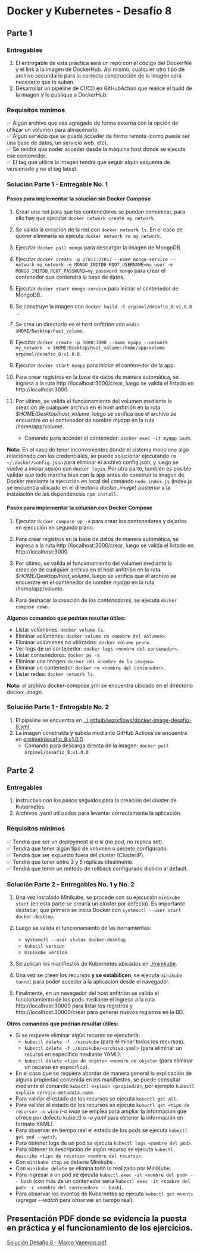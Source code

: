 # Docker y Kubernetes - Desafío 8

## Parte 1

### Entregables

1. El entregable de esta práctica será un repo con el código del Dockerfile y el link a la imagen de DockerHub. Así mismo, cualquier otro tipo de archivo secundario para la correcta construcción de la imagen será necesario que lo suban.
2. Desarrollar un pipeline de CI/CD en GitHubAction que realice el build de la imagen y lo publique a DockerHub.

### Requisitos mínimos

:white_check_mark: Algún archivo que sea agregado de forma externa con la opción de utilizar un volumen para almacenarlo.  
:white_check_mark: Algún servicio que se pueda acceder de forma remota (como puede ser una base de datos, un servicio web, etc).  
:white_check_mark: Se tendrá que poder acceder desde la máquina host donde se ejecute ese contenedor.  
:white_check_mark: El tag que utilice la imagen tendrá que seguir algún esquema de versionado y no el tag latest.  

### Solución Parte 1 - Entregable No. 1

#### Pasos para implementar la solución **sin** Docker Compose

1. Crear una red para que los contenedores se puedan comunicar, para ello hay que ejecutar `docker network create my_network`.

2. Se valida la creación de la red con `docker network ls`. En el caso de querer eliminarla se ejecuta `docker network rm my_network`.

3. Ejecutar `docker pull mongo` para descargar la imagen de MongoDB.

4. Ejecutar `docker create -p 27017:27017 --name mongo-service --network my_network -e MONGO_INITDB_ROOT_USERNAME=my_user -e MONGO_INITDB_ROOT_PASSWORD=my_password mongo` para crear el contenedor que contendrá la base de datos.

5. Ejecutar `docker start mongo-service` para iniciar el contenedor de MongoDB.

6. Se construye la imagen con `docker build -t orpimel/desafio_8:v1.0.0 .`.

7. Se crea un directorio en el host anfitrión con `mkdir $HOME/Desktop/host_volume`.

8. Ejecutar `docker create -p 3000:3000 --name myapp --network my_network -v $HOME/Desktop/host_volume:/home/app/volume orpimel/desafio_8:v1.0.0`.

9. Ejecutar `docker start myapp` para iniciar el contenedor de la app. 

10. Para crear registros en la base de datos de manera automática, se ingresa a la ruta http://localhost:3000/crear, luego se valida el listado en http://localhost:3000.

11. Por último, se valida el funcionamiento del volumen mediante la creación de cualquier archivo en el host anfitrión en la ruta _$HOME/Desktop/host_volume_, luego se verifica que el archivo se encuentre en el contenedor de nombre _myapp_ en la ruta /home/app/volume.

    - Comando para acceder al contenedor: `docker exec -it myapp bash`.

__Nota:__ En el caso de tener inconvenientes donde el sistema mencione algo relacionado con las credenciales, se puede solucionar ejecutando `rm ~/.docker/config.json` para eliminar el archivo config.json, y luego se vuelve a iniciar sesión con `docker login`. Por otra parte, también es posible validar que todo marcha bien con la app antes de construir la imagen de Docker mediante la ejecución en local del comando `node index.js` (index.js se encuentra ubicado en el directorio *docker_image*) posterior a la instalación de las dependencias `npm install`.

#### Pasos para implementar la solución __con__ Docker Compose

1. Ejecutar `docker compose up -d` para crear los contenedores y dejarlos en ejecución en segundo plano.

2. Para crear registros en la base de datos de manera automática, se ingresa a la ruta http://localhost:3000/crear, luego se valida el listado en http://localhost:3000.

3. Por último, se valida el funcionamiento del volumen mediante la creación de cualquier archivo en el host anfitrión en la ruta _$HOME/Desktop/host_volume_, luego se verifica que el archivo se encuentre en el contenedor de nombre _myapp_ en la ruta /home/app/volume.

4. Para deshacer la creación de los *contenedores*, se ejecuta `docker compose down`.

**Algunos comandos que podrían resultar útiles:**

- Listar volúmenes: `docker volume ls`.
- Eliminar volúmenes: `docker volume rm <nombre del volumen>`.
- Eliminar volúmenes no utilizados: `docker volume prune`.
- Ver logs de un contenedor: `docker logs <nombre del contenedor>`.
- Listar contenedores: `docker ps -a`.
- Eliminar una imagen: `docker rmi <nombre de la imagen>`.
- Eliminar un contenedor: `docker rm <nombre del contenedor>`.
- Listar redes: `docker network ls`.

__Nota:__ el archivo docker-compose.yml se encuentra ubicado en el directorio *docker_image*.

### Solución Parte 1 - Entregable No. 2

1. El pipeline se encuentra en [../.github/workflows/docker-image-desafio-8.yml](../.github/workflows/docker-image-desafio-8.yml)
2. La imagen construida y subida mediante GitHub Actions se encuentra en [orpimel/desafio_8:v1.0.0](https://hub.docker.com/repository/docker/orpimel/desafio_8)
    - Comando para descarga directa de la imagen: `docker pull orpimel/desafio_8:v1.0.0`.

## Parte 2

### Entregables

1. Instructivo con los pasos seguidos para la creación del cluster de Kubernetes.
2. Archivos .yaml utilizados para levantar correctamente la aplicación.

### Requisitos mínimos

:white_check_mark: Tendrá que ser un deployment si o si (no pod, no replica set).  
:white_check_mark: Tendrá que tener algún tipo de volumen o secreto configurado.  
:white_check_mark: Tendrá que ser expuesto fuera del cluster (ClusterIP).  
:white_check_mark: Tendrá que tener entre 3 y 5 réplicas idealmente.  
:white_check_mark: Tendrá que tener un método de rollback configurado distinto al default.  

### Solución Parte 2 - Entregables No. 1 y No. 2

1. Una vez instalado Minikube, se procede con su ejecución `minikube start` (en esta parte se crearía un clúster por defecto). Es importante destacar, que primero se inicia Docker con `systemctl --user start docker-desktop`.

2. Luego se valida el funcionamiento de las herramientas:
    - `systemctl --user status docker-desktop`
    - `kubectl version`
    - `minikube version`

3. Se aplican los manifiestos de Kubernetes ubicados en [./minikube](./minikube/).

4. Una vez se creen los recursos **y se estabilicen**, se ejecuta `minikube tunnel` para poder acceder a la aplicación desde el navegador.

5. Finalmente, en un navegador del host anfitrión se valida el funcionamiento de los pods mediante el ingreso a la ruta http://localhost:30000 para listar los registros y http://localhost:30000/crear para generar nuevos registros en la BD.

 **Otros comandos que podrían resultar útiles:**

- Si se requiere eliminar algún recurso se ejecutaría:
    - `kubectl delete -f ./minikube` (para eliminar todos los recursos).
    - `kubectl delete -f ./minikube/<archivo.yaml>` (para eliminar un recurso en específico mediante YAML).
    - `kubectl delete <tipo de objeto> <nombre de objeto>` (para eliminar un recurso en específico).
- En el caso que se requiera abordar de manera general la explicación de alguna propiedad contenida en los manifiestos, se puede consultar mediante el comando `kubectl explain <propiedad>`, por ejemplo `kubectl explain service.metadata.name`.
- Para validar el estado de los recursos se ejecuta `kubectl get all`.
- Para validar el estado de los recursos se ejecuta `kubectl get <tipo de recurso> -o wide` (*-o wide* se emplea para ampliar la información que ofrece por defecto kubectl o *-o yaml* para obtener la información en formato YAML).
- Para observar en tiempo real el estado de los pods se ejecuta `kubectl get pod --watch`.
- Para obtener logs de un pod se ejecuta `kubectl logs <nombre del pod>`.
- Para obtener la descripción de algún recurso se ejecuta `kubectl describe <tipo de recurso> <nombre del recurso>`.
- Con `minikube stop` se detiene Minikube .
- Con `minikube delete` se elimina todo lo realizado por MiniKube.
- Para ingresar a un pod se ejecuta `kubectl exec -it <nombre del pod> -- bash` (con más de un contenedor sería `kubectl exec -it <nombre del pod> -c <nombre del contenedor> -- bash`).
- Para observar los eventos de Kubernetes se ejecuta `kubectl get events` (agregar *--watch* para observar en tiempo real).

## Presentación PDF donde se evidencia la puesta en práctica y el funcionamiento de los ejercicios.

[Solución Desafio 8 - Marco Vanegas.pdf](Solución_Desafio_8_-_Marco_Vanegas.pdf).